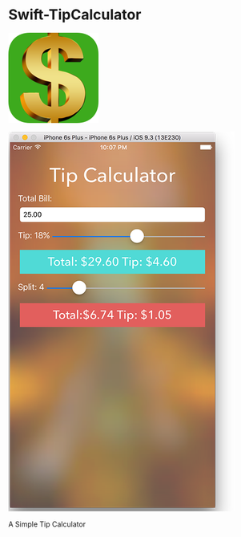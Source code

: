 # Swift-TipCalculator
![alt text](/TipCalculator/Images.xcassets/AppIcon.appiconset/Icon-60@3x.png "SimpleWeather Icon")

![alt text](/TipCalculator/Images.xcassets/SC.png "SimpleWeather Icon")


A Simple Tip Calculator
